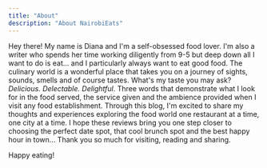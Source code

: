 ```yaml
---
title: "About"
description: "About NairobiEats"
---
```


Hey there! My name is Diana and I'm a self-obsessed food lover. I'm also a writer who spends her time working diligently from 9-5 but deep down all I want to do is eat... and I particularly always want to eat good food. The culinary world is a wonderful place that takes you on a journey of sights, sounds, smells and of course tastes. What's my taste you may ask? _Delicious. Delectable. Delightful_. Three words that demonstrate what I look for in the food served, the service given and the ambience provided when I visit any food establishment. Through this blog, I'm excited to share my thoughts and experiences exploring the food world one restaurant at a time, one city at a time. I hope these reviews bring you one step closer to choosing the perfect date spot, that cool brunch spot and the best happy hour in town... Thank you so much for visiting, reading and sharing.

Happy eating!
